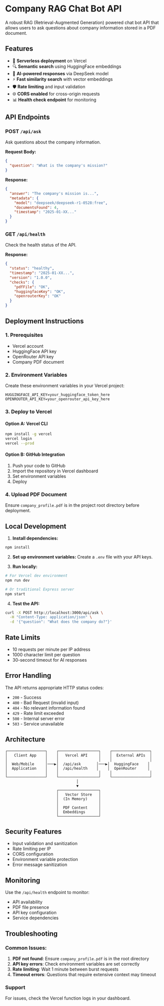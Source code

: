 # Company RAG Chat Bot API

A robust RAG (Retrieval-Augmented Generation) powered chat bot API that allows users to ask questions about company information stored in a PDF document.

## Features

- 🚀 **Serverless deployment** on Vercel
- 🔍 **Semantic search** using HuggingFace embeddings
- 🤖 **AI-powered responses** via DeepSeek model
- ⚡ **Fast similarity search** with vector embeddings
- 🛡️ **Rate limiting** and input validation
- 🌐 **CORS enabled** for cross-origin requests
- 📊 **Health check endpoint** for monitoring

## API Endpoints

### POST `/api/ask`

Ask questions about the company information.

**Request Body:**

```json
{
  "question": "What is the company's mission?"
}
```

**Response:**

```json
{
  "answer": "The company's mission is...",
  "metadata": {
    "model": "deepseek/deepseek-r1-0528:free",
    "documentsFound": 4,
    "timestamp": "2025-01-XX..."
  }
}
```

### GET `/api/health`

Check the health status of the API.

**Response:**

```json
{
  "status": "healthy",
  "timestamp": "2025-01-XX...",
  "version": "1.0.0",
  "checks": {
    "pdfFile": "OK",
    "huggingfaceKey": "OK",
    "openrouterKey": "OK"
  }
}
```

## Deployment Instructions

### 1. Prerequisites

- Vercel account
- HuggingFace API key
- OpenRouter API key
- Company PDF document

### 2. Environment Variables

Create these environment variables in your Vercel project:

```env
HUGGINGFACE_API_KEY=your_huggingface_token_here
OPENROUTER_API_KEY=your_openrouter_api_key_here
```

### 3. Deploy to Vercel

#### Option A: Vercel CLI

```bash
npm install -g vercel
vercel login
vercel --prod
```

#### Option B: GitHub Integration

1. Push your code to GitHub
2. Import the repository in Vercel dashboard
3. Set environment variables
4. Deploy

### 4. Upload PDF Document

Ensure `company_profile.pdf` is in the project root directory before deployment.

## Local Development

1. **Install dependencies:**

```bash
npm install
```

2. **Set up environment variables:**
   Create a `.env` file with your API keys.

3. **Run locally:**

```bash
# For Vercel dev environment
npm run dev

# Or traditional Express server
npm start
```

4. **Test the API:**

```bash
curl -X POST http://localhost:3000/api/ask \
  -H "Content-Type: application/json" \
  -d '{"question": "What does the company do?"}'
```

## Rate Limits

- 10 requests per minute per IP address
- 1000 character limit per question
- 30-second timeout for AI responses

## Error Handling

The API returns appropriate HTTP status codes:

- `200` - Success
- `400` - Bad Request (invalid input)
- `404` - No relevant information found
- `429` - Rate limit exceeded
- `500` - Internal server error
- `503` - Service unavailable

## Architecture

```
┌─────────────────┐    ┌──────────────────┐    ┌─────────────────┐
│   Client App    │    │   Vercel API     │    │  External APIs  │
│                 │    │                  │    │                 │
│  Web/Mobile     │───▶│  /api/ask       │───▶│  HuggingFace    │
│  Application    │    │  /api/health    │    │  OpenRouter     │
│                 │    │                  │    │                 │
└─────────────────┘    └──────────────────┘    └─────────────────┘
                                │
                                ▼
                       ┌──────────────────┐
                       │   Vector Store   │
                       │  (In Memory)     │
                       │                  │
                       │  PDF Content     │
                       │  Embeddings      │
                       └──────────────────┘
```

## Security Features

- Input validation and sanitization
- Rate limiting per IP
- CORS configuration
- Environment variable protection
- Error message sanitization

## Monitoring

Use the `/api/health` endpoint to monitor:

- API availability
- PDF file presence
- API key configuration
- Service dependencies

## Troubleshooting

### Common Issues:

1. **PDF not found**: Ensure `company_profile.pdf` is in the root directory
2. **API key errors**: Check environment variables are set correctly
3. **Rate limiting**: Wait 1 minute between burst requests
4. **Timeout errors**: Questions that require extensive context may timeout

### Support

For issues, check the Vercel function logs in your dashboard.
